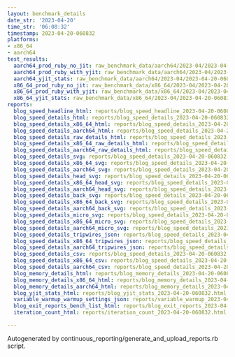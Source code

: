 ```yaml
---
layout: benchmark_details
date_str: '2023-04-20'
time_str: '06:08:32'
timestamp: 2023-04-20-060832
platforms:
- x86_64
- aarch64
test_results:
  aarch64_prod_ruby_no_jit: raw_benchmark_data/aarch64/2023-04/2023-04-20-060832_basic_benchmark_aarch64_prod_ruby_no_jit.json
  aarch64_prod_ruby_with_yjit: raw_benchmark_data/aarch64/2023-04/2023-04-20-060832_basic_benchmark_aarch64_prod_ruby_with_yjit.json
  aarch64_yjit_stats: raw_benchmark_data/aarch64/2023-04/2023-04-20-060832_basic_benchmark_aarch64_yjit_stats.json
  x86_64_prod_ruby_no_jit: raw_benchmark_data/x86_64/2023-04/2023-04-20-060832_basic_benchmark_x86_64_prod_ruby_no_jit.json
  x86_64_prod_ruby_with_yjit: raw_benchmark_data/x86_64/2023-04/2023-04-20-060832_basic_benchmark_x86_64_prod_ruby_with_yjit.json
  x86_64_yjit_stats: raw_benchmark_data/x86_64/2023-04/2023-04-20-060832_basic_benchmark_x86_64_yjit_stats.json
reports:
  blog_speed_headline_html: reports/blog_speed_headline_2023-04-20-060832.html
  blog_speed_details_html: reports/blog_speed_details_2023-04-20-060832.html
  blog_speed_details_x86_64_html: reports/blog_speed_details_2023-04-20-060832.x86_64.html
  blog_speed_details_aarch64_html: reports/blog_speed_details_2023-04-20-060832.aarch64.html
  blog_speed_details_raw_details_html: reports/blog_speed_details_2023-04-20-060832.raw_details.html
  blog_speed_details_x86_64_raw_details_html: reports/blog_speed_details_2023-04-20-060832.x86_64.raw_details.html
  blog_speed_details_aarch64_raw_details_html: reports/blog_speed_details_2023-04-20-060832.aarch64.raw_details.html
  blog_speed_details_svg: reports/blog_speed_details_2023-04-20-060832.svg
  blog_speed_details_x86_64_svg: reports/blog_speed_details_2023-04-20-060832.x86_64.svg
  blog_speed_details_aarch64_svg: reports/blog_speed_details_2023-04-20-060832.aarch64.svg
  blog_speed_details_head_svg: reports/blog_speed_details_2023-04-20-060832.head.svg
  blog_speed_details_x86_64_head_svg: reports/blog_speed_details_2023-04-20-060832.x86_64.head.svg
  blog_speed_details_aarch64_head_svg: reports/blog_speed_details_2023-04-20-060832.aarch64.head.svg
  blog_speed_details_back_svg: reports/blog_speed_details_2023-04-20-060832.back.svg
  blog_speed_details_x86_64_back_svg: reports/blog_speed_details_2023-04-20-060832.x86_64.back.svg
  blog_speed_details_aarch64_back_svg: reports/blog_speed_details_2023-04-20-060832.aarch64.back.svg
  blog_speed_details_micro_svg: reports/blog_speed_details_2023-04-20-060832.micro.svg
  blog_speed_details_x86_64_micro_svg: reports/blog_speed_details_2023-04-20-060832.x86_64.micro.svg
  blog_speed_details_aarch64_micro_svg: reports/blog_speed_details_2023-04-20-060832.aarch64.micro.svg
  blog_speed_details_tripwires_json: reports/blog_speed_details_2023-04-20-060832.tripwires.json
  blog_speed_details_x86_64_tripwires_json: reports/blog_speed_details_2023-04-20-060832.x86_64.tripwires.json
  blog_speed_details_aarch64_tripwires_json: reports/blog_speed_details_2023-04-20-060832.aarch64.tripwires.json
  blog_speed_details_csv: reports/blog_speed_details_2023-04-20-060832.csv
  blog_speed_details_x86_64_csv: reports/blog_speed_details_2023-04-20-060832.x86_64.csv
  blog_speed_details_aarch64_csv: reports/blog_speed_details_2023-04-20-060832.aarch64.csv
  blog_memory_details_html: reports/blog_memory_details_2023-04-20-060832.html
  blog_memory_details_x86_64_html: reports/blog_memory_details_2023-04-20-060832.x86_64.html
  blog_memory_details_aarch64_html: reports/blog_memory_details_2023-04-20-060832.aarch64.html
  blog_yjit_stats_html: reports/blog_yjit_stats_2023-04-20-060832.html
  variable_warmup_warmup_settings_json: reports/variable_warmup_2023-04-20-060832.warmup_settings.json
  blog_exit_reports_bench_list_html: reports/blog_exit_reports_2023-04-20-060832.bench_list.html
  iteration_count_html: reports/iteration_count_2023-04-20-060832.html

---
```

Autogenerated by continuous_reporting/generate_and_upload_reports.rb script.
